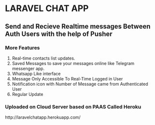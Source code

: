 <html><strong><h1>LARAVEL CHAT APP</h1></strong>
    
<h2> Send and Recieve Realtime messages Between Auth Users with the help of Pusher </h2>

<h3> More Features </h3>

1. Real-time contacts list updates.
2. Saved Messages to save your messages online like Telegram messenger app.
3. Whatsapp Like interface
4. Message Only Accessible To Real-Time Logged in User
5. Notification icon with Number of Message came from Authenticated User
6. Regular Update

<h3> Uploaded on Cloud Server based on PAAS Called Heroku </h3>
http://laravelchatapp.herokuapp.com/
